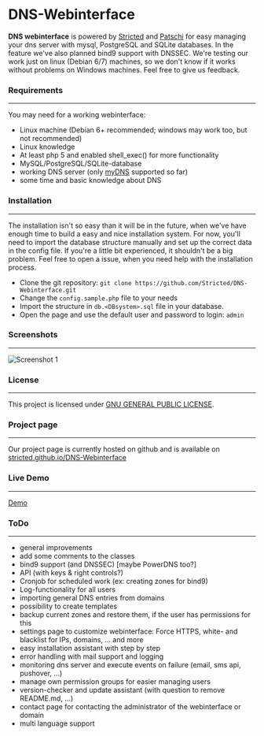 DNS-Webinterface
==================

**DNS webinterface** is powered by [Stricted](https://github.com/Stricted) and [Patschi](https://github.com/patschi) for easy managing your dns server with mysql, PostgreSQL and SQLite databases. In the feature we've also planned bind9 support with DNSSEC. We're testing our work just on linux (Debian 6/7) machines, so we don't know if it works without problems on Windows machines. Feel free to give us feedback.

### Requirements
---
You may need for a working webinterface:

 * Linux machine (Debian 6+ recommended; windows may work too, but not recommended)
 * Linux knowledge
 * At least php 5 and enabled shell_exec() for more functionality
 * MySQL/PostgreSQL/SQLite-database
 * working DNS server (only [myDNS](http://mydns.bboy.net) supported so far)
 * some time and basic knowledge about DNS 

### Installation
---
The installation isn't so easy than it will be in the future, when we've have enough time to build a easy and nice installation system. For now, you'll need to import the database structure manually and set up the correct data in the config file. If you're a little bit experienced, it shouldn't be a big problem. Feel free to open a issue, when you need help with the installation process.

 * Clone the git repository: `git clone https://github.com/Stricted/DNS-Webinterface.git`
 * Change the `config.sample.php` file to your needs
 * Import the structure in `db.<DBsystem>.sql` file in your database.
 * Open the page and use the default user and password to login: `admin`

### Screenshots
---
![Screenshot 1](http://stricted.github.io/DNS-Webinterface/images/screenshot1.png "Screenshot 1")

### License
---
This project is licensed under [GNU GENERAL PUBLIC LICENSE](https://github.com/Stricted/DNS-Webinterface/blob/master/COPYING).

### Project page
---
Our project page is currently hosted on github and is available on [stricted.github.io/DNS-Webinterface](http://stricted.github.io/DNS-Webinterface)

### Live Demo
---
[Demo](http://demo.owndns.me)

### ToDo
---
 * general improvements
 * add some comments to the classes
 * bind9 support (and DNSSEC) [maybe PowerDNS too?]
 * API (with keys & right controls?)
 * Cronjob for scheduled work (ex: creating zones for bind9)
 * Log-functionality for all users
 * importing general DNS entries from domains
 * possibility to create templates
 * backup current zones and restore them, if the user has permissions for this
 * settings page to customize webinterface: Force HTTPS, white- and blacklist for IPs, domains, ... and more
 * easy installation assistant with step by step
 * error handling with mail support and logging
 * monitoring dns server and execute events on failure (email, sms api, pushover, ...)
 * manage own permission groups for easier managing users
 * version-checker and update assistant (with question to remove README.md, ...)
 * contact page for contacting the administrator of the webinterface or domain
 * multi language support
